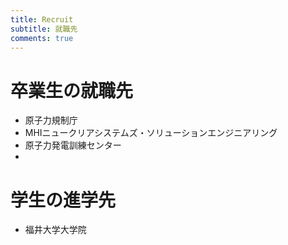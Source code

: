 ```yaml
---
title: Recruit
subtitle: 就職先
comments: true
---
```


# 卒業生の就職先
+ 原子力規制庁
+ MHIニュークリアシステムズ・ソリューションエンジニアリング
+ 原子力発電訓練センター
+ 

# 学生の進学先
+ 福井大学大学院